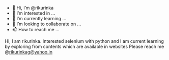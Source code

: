 - 👋 Hi, I’m @rikurinka
- 👀 I’m interested in ...
- 🌱 I’m currently learning ...
- 💞️ I’m looking to collaborate on ...
- 📫 How to reach me ...

<!---
rikurinka/rikurinka is a ✨ special ✨ repository because its `README.md` (this file) appears on your GitHub profile.
You can click the Preview link to take a look at your changes.
--->
Hi, I am rikurinka. Interested selenium with python and I am current learning by exploring from contents which are available in websites
Please reach me @rikurinkag@yahoo.in
